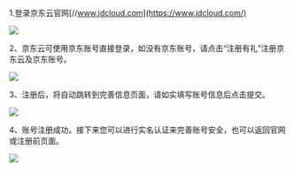 1.登录京东云官网[//www.jdcloud.com](https://www.jdcloud.com/)

![](https://img1.jcloudcs.com/cms/4b9ca8ab-7ed4-4192-ae8b-24d3d93f9f0f20170313111647.png)

2、京东云可使用京东账号直接登录，如没有京东账号，请点击“注册有礼”注册京东云及京东账号。

![](https://img1.jcloudcs.com/cms/af5b6213-8b65-4ad8-a3de-cc68b885af1220170313111711.png)

3、注册后，将自动跳转到完善信息页面，请如实填写账号信息后点击提交。

![](https://img1.jcloudcs.com/cms/b3a33041-133b-4bb2-bbbe-48e46368487120170313111742.png)

4、账号注册成功。接下来您可以进行实名认证来完善账号安全，也可以返回官网或注册前页面。

![](https://img1.jcloudcs.com/cms/62cd1d43-d976-4d93-bde3-be63ff15a02820170313111817.png)